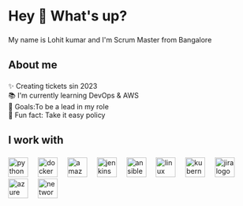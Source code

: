 <h1 align="left">Hey 👋 What's up?</h1>

###

<p align="left">My name is Lohit kumar and I'm Scrum Master from Bangalore</p>

###

<h2 align="left">About me</h2>

###

<p align="left">✨ Creating tickets sin 2023<br>📚 I'm currently
learning DevOps & AWS<br>🎯 Goals:To be a lead in my role<br>🎲 Fun
fact: Take it easy policy</p>

###

<h2 align="left">I work with</h2>

###

<div align="left">
  <img src="https://cdn.jsdelivr.net/gh/devicons/devicon/icons/python/python-original.svg"
height="40" alt="python logo"  />
  <img width="12" />
  <img src="https://cdn.jsdelivr.net/gh/devicons/devicon/icons/docker/docker-original.svg"
height="40" alt="docker logo"  />
  <img width="12" />
  <img src="https://cdn.jsdelivr.net/gh/devicons/devicon/icons/amazonwebservices/amazonwebservices-original.svg"
height="40" alt="amazonwebservices logo"  />
  <img width="12" />
  <img src="https://cdn.jsdelivr.net/gh/devicons/devicon/icons/jenkins/jenkins-line.svg"
height="40" alt="jenkins logo"  />
  <img width="12" />
  <img src="https://cdn.jsdelivr.net/gh/devicons/devicon/icons/ansible/ansible-original.svg"
height="40" alt="ansible logo"  />
  <img width="12" />
  <img src="https://cdn.jsdelivr.net/gh/devicons/devicon/icons/linux/linux-original.svg"
height="40" alt="linux logo"  />
  <img width="12" />
  <img src="https://cdn.jsdelivr.net/gh/devicons/devicon/icons/kubernetes/kubernetes-plain.svg"
height="40" alt="kubernetes logo"  />
  <img width="12" />
  <img src="https://cdn.jsdelivr.net/gh/devicons/devicon/icons/jira/jira-original.svg"
height="40" alt="jira logo"  />
  <img width="12" />
  <img src="https://cdn.jsdelivr.net/gh/devicons/devicon/icons/azure/azure-original.svg"
height="40" alt="azure logo"  />
  <img width="12" />
  <img src="https://cdn.jsdelivr.net/gh/devicons/devicon/icons/networkx/networkx-original.svg"
height="40" alt="networkx logo"  />
</div>
